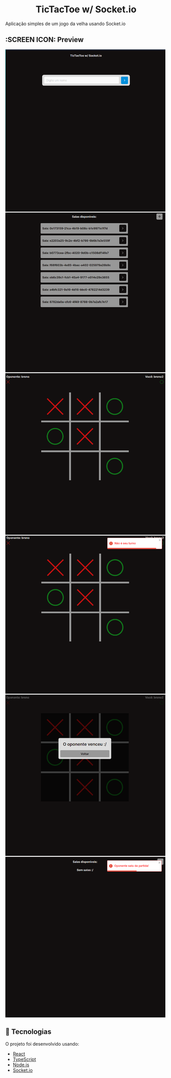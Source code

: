 <h1 align="center">TicTacToe w/ Socket.io</h1>

Aplicação simples de um jogo da velha usando Socket.io

## :SCREEN ICON: Preview

<img src='./assets/login.png' alt='login-image' style='width:500px' />
<img src='./assets/home.png' alt='home-image' style='width:500px' />
<img src='./assets/playRoom.png' alt='playRoom-image' style='width:500px' />
<img src='./assets/playRoomError.png' alt='playRoomError-image' style='width:500px' />
<img src='./assets/playRoomLose.png' alt='playRoomLose-image' style='width:500px' />
<img src='./assets/homeRageQuit.png' alt='homeRageQuit-image' style='width:500px' />

## :rocket: Tecnologias

O projeto foi desenvolvido usando:

- [React][reactjs]
- [TypeScript][typescript]
- [Node.js][nodejs]
- [Socket.io][socketio]

[reactjs]: https://reactjs.org
[typescript]: https://www.typescriptlang.org/
[nodejs]: https://nodejs.org/en/
[socketio]: https://socket.io/pt-br/